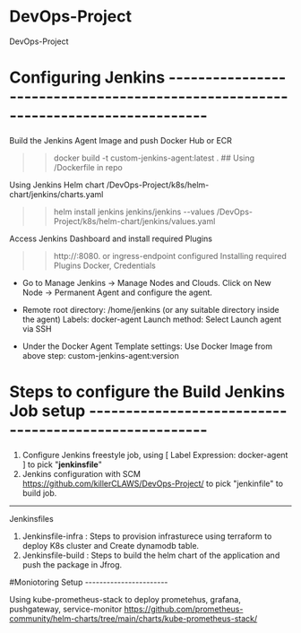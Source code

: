 # DevOps-Project
DevOps-Project

# Configuring Jenkins ---------------------------------------------------------------------------------

Build the Jenkins Agent Image and push Docker Hub or ECR
 >> docker build -t custom-jenkins-agent:latest . ## Using /Dockerfile in repo

Using Jenkins Helm chart /DevOps-Project/k8s/helm-chart/jenkins/charts.yaml
 >> helm install jenkins jenkins/jenkins --values /DevOps-Project/k8s/helm-chart/jenkins/values.yaml

Access Jenkins Dashboard and install required Plugins
 >> http://<jenkins-ip>:8080. or ingress-endpoint configured
 >> Installing required Plugins Docker, Credentials

  * Go to Manage Jenkins → Manage Nodes and Clouds.
    Click on New Node → Permanent Agent and configure the agent.
  
  * Remote root directory: /home/jenkins (or any suitable directory inside the agent)
    Labels: docker-agent
    Launch method: Select Launch agent via SSH

  * Under the Docker Agent Template settings:
    Use Docker Image from above step: custom-jenkins-agent:version


# Steps to configure the Build Jenkins Job setup ------------------------------------------------------

1) Configure Jenkins freestyle job, using [ Label Expression: docker-agent ] to pick "**jenkinsfile**"
2) Jenkins configuration with SCM <https://github.com/killerCLAWS/DevOps-Project/> to pick "jenkinfile" to build job.

-------------------------------------------------------------------------------------------------------

Jenkinsfiles 

1) Jenkinsfile-infra : Steps to provision infrasturece using terraform to deploy K8s cluster and Create dynamodb table.
2) Jenkinsfile-build : Steps to build the helm chart of the application and push the package in Jfrog.

#Moniotoring Setup -----------------------

Using kube-prometheus-stack to deploy prometehus, grafana, pushgateway, service-monitor
https://github.com/prometheus-community/helm-charts/tree/main/charts/kube-prometheus-stack/


